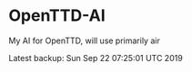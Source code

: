 # OpenTTD-AI
My AI for OpenTTD, will use primarily air

Latest backup: Sun Sep 22 07:25:01 UTC 2019
